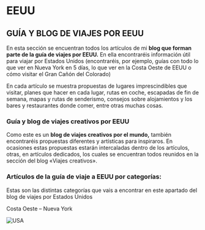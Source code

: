 # EEUU

## GUÍA Y BLOG DE VIAJES POR EEUU
En esta sección se encuentran todos los artículos de mi **blog que forman parte de la guía de viajes por EEUU.** En ella encontraréis  información útil para viajar por Estados Unidos (encontraréis, por ejemplo, guías con todo lo que ver en Nueva York en 5 días, lo que ver en la Costa Oeste de EEUU o cómo visitar el Gran Cañón del Colorado)

En cada artículo se muestra propuestas de lugares imprescindibles que visitar, planes que hacer en cada lugar, rutas en coche, escapadas de fin de semana, mapas y rutas de senderismo, consejos sobre alojamientos y los bares y restaurantes donde comer, entre otras muchas cosas.

### Guía y blog de viajes creativos por EEUU
Como este es un **blog de viajes creativos por el mundo,** también encontraréis propuestas diferentes y artísticas para inspiraros. En ocasiones estas propuestas estarán intercaladas dentro de los artículos, otras, en artículos dedicados, los cuales se encuentran todos reunidos en la sección del blog «Viajes creativos».

### Artículos de la guía de viaje a EEUU por categorías:
Estas son las distintas categorías que vais a encontrar en este apartado del blog de viajes por Estados Unidos

Costa Oeste –  Nueva York

![USA](https://cdn.mequieroir.com/wp-content/uploads/2019/10/ciudad-ny-1024x683.jpg)